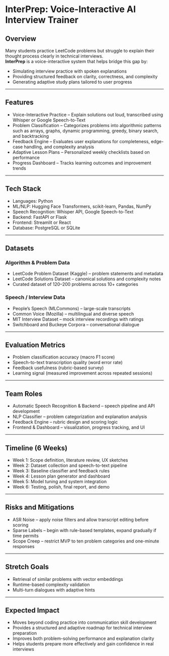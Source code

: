 # InterPrep: Voice-Interactive AI Interview Trainer

## Overview
Many students practice LeetCode problems but struggle to explain their thought process clearly in technical interviews.  
**InterPrep** is a voice-interactive system that helps bridge this gap by:  
- Simulating interview practice with spoken explanations  
- Providing structured feedback on clarity, correctness, and complexity  
- Generating adaptive study plans tailored to user progress  

---

## Features
- Voice-Interactive Practice – Explain solutions out loud, transcribed using Whisper or Google Speech-to-Text  
- Problem Classification – Categorizes problems into algorithmic patterns such as arrays, graphs, dynamic programming, greedy, binary search, and backtracking  
- Feedback Engine – Evaluates user explanations for completeness, edge-case handling, and complexity analysis  
- Adaptive Lesson Plans – Personalized weekly checklists based on performance  
- Progress Dashboard – Tracks learning outcomes and improvement trends  

---

## Tech Stack
- Languages: Python  
- ML/NLP: Hugging Face Transformers, scikit-learn, Pandas, NumPy  
- Speech Recognition: Whisper API, Google Speech-to-Text  
- Backend: FastAPI or Flask  
- Frontend: Streamlit or React  
- Database: PostgreSQL or SQLite  

---

## Datasets

### Algorithm & Problem Data
- LeetCode Problem Dataset (Kaggle) – problem statements and metadata  
- LeetCode Solutions Dataset – canonical solutions and complexity notes  
- Curated dataset of 120–200 problems across 10+ categories  

### Speech / Interview Data
- People’s Speech (MLCommons) – large-scale transcripts  
- Common Voice (Mozilla) – multilingual and diverse speech  
- MIT Interview Dataset – mock interview recordings with ratings  
- Switchboard and Buckeye Corpora – conversational dialogue  

---

## Evaluation Metrics
- Problem classification accuracy (macro F1 score)  
- Speech-to-text transcription quality (word error rate)  
- Feedback usefulness (rubric-based survey)  
- Learning signal (measured improvement across repeated sessions)  

---

## Team Roles
- Automatic Speech Recognition & Backend – speech pipeline and API development  
- NLP Classifier – problem categorization and explanation analysis  
- Feedback Engine – rubric design and scoring logic  
- Frontend & Dashboard – visualization, progress tracking, and UI  

---

## Timeline (6 Weeks)
- Week 1: Scope definition, literature review, UX sketches  
- Week 2: Dataset collection and speech-to-text pipeline  
- Week 3: Baseline classifier and feedback rules  
- Week 4: Lesson plan generator and dashboard  
- Week 5: Model tuning and system integration  
- Week 6: Testing, polish, final report, and demo  

---

## Risks and Mitigations
- ASR Noise – apply noise filters and allow transcript editing before scoring  
- Sparse Labels – begin with rule-based templates, expand gradually if time permits  
- Scope Creep – restrict MVP to ten problem categories and one-minute responses  

---

## Stretch Goals
- Retrieval of similar problems with vector embeddings  
- Runtime-based complexity validation  
- Multi-turn dialogues with adaptive hints  

---

## Expected Impact
- Moves beyond coding practice into communication skill development  
- Provides a structured and adaptive roadmap for technical interview preparation  
- Improves both problem-solving performance and explanation clarity  
- Helps students prepare more effectively and gain confidence in real interviews  
